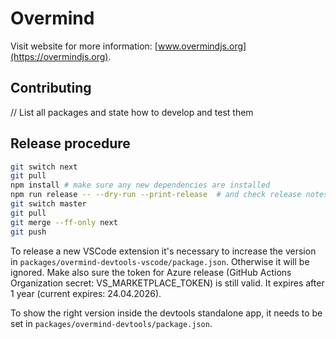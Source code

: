# Overmind

Visit website for more information: [www.overmindjs.org](https://overmindjs.org).

## Contributing

// List all packages and state how to develop and test them

## Release procedure

```sh
git switch next
git pull
npm install # make sure any new dependencies are installed
npm run release -- --dry-run --print-release  # and check release notes
git switch master
git pull
git merge --ff-only next
git push
```

To release a new VSCode extension it's necessary to increase the version
in `packages/overmind-devtools-vscode/package.json`.
Otherwise it will be ignored.
Make also sure the token for Azure release (GitHub Actions Organization
secret: VS_MARKETPLACE_TOKEN) is still valid.
It expires after 1 year (current expires: 24.04.2026).

To show the right version inside the devtools standalone app,
it needs to be set in `packages/overmind-devtools/package.json`.
